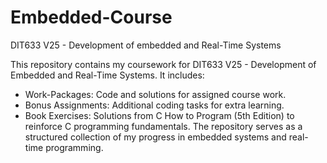 # Embedded-Course
DIT633 V25 - Development of embedded and Real-Time Systems

This repository contains my coursework for DIT633 V25 - Development of Embedded and Real-Time Systems. It includes:

* Work-Packages: Code and solutions for assigned course work.
* Bonus Assignments: Additional coding tasks for extra learning.
* Book Exercises: Solutions from C How to Program (5th Edition) to reinforce C programming fundamentals.
The repository serves as a structured collection of my progress in embedded systems and real-time programming. 
